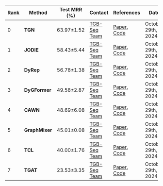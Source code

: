 |Rank|Method|Test MRR (%)|Contact|References|Date|
|--|--|--|--|--|--|
|0|**TGN**|63.97±1.52|[TGB-Seq Team](yilu@ruc.edu.cn)|[Paper](https://arxiv.org/abs/2006.10637), [Code](N/A)|October 29th, 2024|
|1|**JODIE**|58.43±5.44|[TGB-Seq Team](yilu@ruc.edu.cn)|[Paper](https://snap.stanford.edu/jodie/), [Code](N/A)|October 29th, 2024|
|2|**DyRep**|56.78±1.38|[TGB-Seq Team](yilu@ruc.edu.cn)|[Paper](https://openreview.net/forum?id=HyePrhR5KX), [Code](N/A)|October 29th, 2024|
|3|**DyGFormer**|49.58±2.87|[TGB-Seq Team](yilu@ruc.edu.cn)|[Paper](https://arxiv.org/abs/2303.13047), [Code](N/A)|October 29th, 2024|
|4|**CAWN**|48.69±6.08|[TGB-Seq Team](yilu@ruc.edu.cn)|[Paper](http://snap.stanford.edu/caw/), [Code](N/A)|October 29th, 2024|
|5|**GraphMixer**|45.01±0.08|[TGB-Seq Team](yilu@ruc.edu.cn)|[Paper](https://openreview.net/forum?id=ayPPc0SyLv1), [Code](N/A)|October 29th, 2024|
|6|**TCL**|40.00±1.76|[TGB-Seq Team](yilu@ruc.edu.cn)|[Paper](https://arxiv.org/abs/2105.07944), [Code](N/A)|October 29th, 2024|
|7|**TGAT**|23.53±3.35|[TGB-Seq Team](yilu@ruc.edu.cn)|[Paper](https://arxiv.org/pdf/2002.07962), [Code](N/A)|October 29th, 2024|
